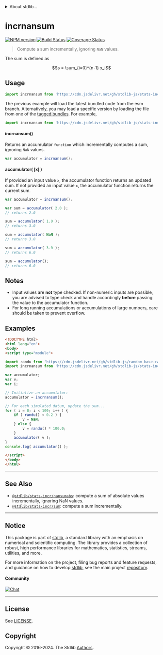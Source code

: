 <!--

@license Apache-2.0

Copyright (c) 2020 The Stdlib Authors.

Licensed under the Apache License, Version 2.0 (the "License");
you may not use this file except in compliance with the License.
You may obtain a copy of the License at

   http://www.apache.org/licenses/LICENSE-2.0

Unless required by applicable law or agreed to in writing, software
distributed under the License is distributed on an "AS IS" BASIS,
WITHOUT WARRANTIES OR CONDITIONS OF ANY KIND, either express or implied.
See the License for the specific language governing permissions and
limitations under the License.

-->


<details>
  <summary>
    About stdlib...
  </summary>
  <p>We believe in a future in which the web is a preferred environment for numerical computation. To help realize this future, we've built stdlib. stdlib is a standard library, with an emphasis on numerical and scientific computation, written in JavaScript (and C) for execution in browsers and in Node.js.</p>
  <p>The library is fully decomposable, being architected in such a way that you can swap out and mix and match APIs and functionality to cater to your exact preferences and use cases.</p>
  <p>When you use stdlib, you can be absolutely certain that you are using the most thorough, rigorous, well-written, studied, documented, tested, measured, and high-quality code out there.</p>
  <p>To join us in bringing numerical computing to the web, get started by checking us out on <a href="https://github.com/stdlib-js/stdlib">GitHub</a>, and please consider <a href="https://opencollective.com/stdlib">financially supporting stdlib</a>. We greatly appreciate your continued support!</p>
</details>

# incrnansum

[![NPM version][npm-image]][npm-url] [![Build Status][test-image]][test-url] [![Coverage Status][coverage-image]][coverage-url] <!-- [![dependencies][dependencies-image]][dependencies-url] -->

> Compute a sum incrementally, ignoring `NaN` values.

<section class="intro">

The sum is defined as

<!-- <equation class="equation" label="eq:sum" align="center" raw="s = \sum_{i=0}^{n-1} x_i" alt="Equation for the sum."> -->

```math
s = \sum_{i=0}^{n-1} x_i
```

<!-- <div class="equation" align="center" data-raw-text="s = \sum_{i=0}^{n-1} x_i" data-equation="eq:sum">
    <img src="https://cdn.jsdelivr.net/gh/stdlib-js/stdlib@eb48b7659e2110aba9fb9c120942cee2e0c4bf5c/lib/node_modules/@stdlib/stats/incr/nansum/docs/img/equation_sum.svg" alt="Equation for the sum.">
    <br>
</div> -->

<!-- </equation> -->

</section>

<!-- /.intro -->



<section class="usage">

## Usage

```javascript
import incrnansum from 'https://cdn.jsdelivr.net/gh/stdlib-js/stats-incr-nansum@esm/index.mjs';
```
The previous example will load the latest bundled code from the esm branch. Alternatively, you may load a specific version by loading the file from one of the [tagged bundles](https://github.com/stdlib-js/stats-incr-nansum/tags). For example,

```javascript
import incrnansum from 'https://cdn.jsdelivr.net/gh/stdlib-js/stats-incr-nansum@v0.2.2-esm/index.mjs';
```

#### incrnansum()

Returns an accumulator `function` which incrementally computes a sum, ignoring `NaN` values.

```javascript
var accumulator = incrnansum();
```

#### accumulator( \[x] )

If provided an input value `x`, the accumulator function returns an updated sum. If not provided an input value `x`, the accumulator function returns the current sum.

```javascript
var accumulator = incrnansum();

var sum = accumulator( 2.0 );
// returns 2.0

sum = accumulator( 1.0 );
// returns 3.0

sum = accumulator( NaN );
// returns 3.0

sum = accumulator( 3.0 );
// returns 6.0

sum = accumulator();
// returns 6.0
```

</section>

<!-- /.usage -->

<section class="notes">

## Notes

-   Input values are **not** type checked. If non-numeric inputs are possible, you are advised to type check and handle accordingly **before** passing the value to the accumulator function.
-   For long running accumulations or accumulations of large numbers, care should be taken to prevent overflow.

</section>

<!-- /.notes -->

<section class="examples">

## Examples

<!-- eslint no-undef: "error" -->

```html
<!DOCTYPE html>
<html lang="en">
<body>
<script type="module">

import randu from 'https://cdn.jsdelivr.net/gh/stdlib-js/random-base-randu@esm/index.mjs';
import incrnansum from 'https://cdn.jsdelivr.net/gh/stdlib-js/stats-incr-nansum@esm/index.mjs';

var accumulator;
var v;
var i;

// Initialize an accumulator:
accumulator = incrnansum();

// For each simulated datum, update the sum...
for ( i = 0; i < 100; i++ ) {
    if ( randu() < 0.2 ) {
        v = NaN;
    } else {
        v = randu() * 100.0;
    }
    accumulator( v );
}
console.log( accumulator() );

</script>
</body>
</html>
```

</section>

<!-- /.examples -->

<section class="references">

</section>

<!-- /.references -->

<!-- Section for related `stdlib` packages. Do not manually edit this section, as it is automatically populated. -->

<section class="related">

* * *

## See Also

-   <span class="package-name">[`@stdlib/stats-incr/nansumabs`][@stdlib/stats/incr/nansumabs]</span><span class="delimiter">: </span><span class="description">compute a sum of absolute values incrementally, ignoring NaN values.</span>
-   <span class="package-name">[`@stdlib/stats-incr/sum`][@stdlib/stats/incr/sum]</span><span class="delimiter">: </span><span class="description">compute a sum incrementally.</span>

</section>

<!-- /.related -->

<!-- Section for all links. Make sure to keep an empty line after the `section` element and another before the `/section` close. -->


<section class="main-repo" >

* * *

## Notice

This package is part of [stdlib][stdlib], a standard library with an emphasis on numerical and scientific computing. The library provides a collection of robust, high performance libraries for mathematics, statistics, streams, utilities, and more.

For more information on the project, filing bug reports and feature requests, and guidance on how to develop [stdlib][stdlib], see the main project [repository][stdlib].

#### Community

[![Chat][chat-image]][chat-url]

---

## License

See [LICENSE][stdlib-license].


## Copyright

Copyright &copy; 2016-2024. The Stdlib [Authors][stdlib-authors].

</section>

<!-- /.stdlib -->

<!-- Section for all links. Make sure to keep an empty line after the `section` element and another before the `/section` close. -->

<section class="links">

[npm-image]: http://img.shields.io/npm/v/@stdlib/stats-incr-nansum.svg
[npm-url]: https://npmjs.org/package/@stdlib/stats-incr-nansum

[test-image]: https://github.com/stdlib-js/stats-incr-nansum/actions/workflows/test.yml/badge.svg?branch=v0.2.2
[test-url]: https://github.com/stdlib-js/stats-incr-nansum/actions/workflows/test.yml?query=branch:v0.2.2

[coverage-image]: https://img.shields.io/codecov/c/github/stdlib-js/stats-incr-nansum/main.svg
[coverage-url]: https://codecov.io/github/stdlib-js/stats-incr-nansum?branch=main

<!--

[dependencies-image]: https://img.shields.io/david/stdlib-js/stats-incr-nansum.svg
[dependencies-url]: https://david-dm.org/stdlib-js/stats-incr-nansum/main

-->

[chat-image]: https://img.shields.io/gitter/room/stdlib-js/stdlib.svg
[chat-url]: https://app.gitter.im/#/room/#stdlib-js_stdlib:gitter.im

[stdlib]: https://github.com/stdlib-js/stdlib

[stdlib-authors]: https://github.com/stdlib-js/stdlib/graphs/contributors

[umd]: https://github.com/umdjs/umd
[es-module]: https://developer.mozilla.org/en-US/docs/Web/JavaScript/Guide/Modules

[deno-url]: https://github.com/stdlib-js/stats-incr-nansum/tree/deno
[deno-readme]: https://github.com/stdlib-js/stats-incr-nansum/blob/deno/README.md
[umd-url]: https://github.com/stdlib-js/stats-incr-nansum/tree/umd
[umd-readme]: https://github.com/stdlib-js/stats-incr-nansum/blob/umd/README.md
[esm-url]: https://github.com/stdlib-js/stats-incr-nansum/tree/esm
[esm-readme]: https://github.com/stdlib-js/stats-incr-nansum/blob/esm/README.md
[branches-url]: https://github.com/stdlib-js/stats-incr-nansum/blob/main/branches.md

[stdlib-license]: https://raw.githubusercontent.com/stdlib-js/stats-incr-nansum/main/LICENSE

<!-- <related-links> -->

[@stdlib/stats/incr/nansumabs]: https://github.com/stdlib-js/stats-incr-nansumabs/tree/esm

[@stdlib/stats/incr/sum]: https://github.com/stdlib-js/stats-incr-sum/tree/esm

<!-- </related-links> -->

</section>

<!-- /.links -->
